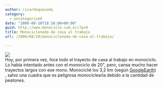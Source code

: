 ```yaml
---
author: ricardoquesada
category:
  - uncategorized
date: "2006-08-10T18:16:00+00:00"
guid: http://www.monociclo.com.ar/?p=9
title: Monociclenado de casa al trabajo
url: /2006/08/10/monociclenado-de-casa-al-trabajo/

---
```

[![](http://photos1.blogger.com/blogger2/5806/4075/200/de%20casa%20a%20core.png)](http://photos1.blogger.com/blogger2/5806/4075/1600/de%20casa%20a%20core.png)  
Hoy, por primera vez, hice todo el trayecto de casa al trabajo en monociclo. Lo había intentado antes con el monociclo de 20", pero, cansa mucho hacer trayectos largos con ese mono. Monociclié los 3,2 km (según [GoogleEarth](http://earth.google.com/)) , salvo una cuadra que es peligrosa monociclearla debido a la cantidad de peatones.
